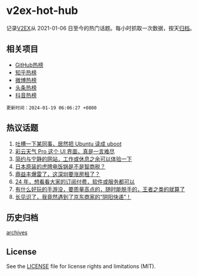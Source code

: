 # v2ex-hot-hub

 记录[V2EX](https://www.v2ex.com/)从 2021-01-06 日至今的热门话题。每小时抓取一次数据，按天[归档](archives)。
 
 ## 相关项目

- [GitHub热榜](https://github.com/lonnyzhang423/github-hot-hub)
- [知乎热榜](https://github.com/lonnyzhang423/zhihu-hot-hub)
- [微博热榜](https://github.com/lonnyzhang423/weibo-hot-hub)
- [头条热榜](https://github.com/lonnyzhang423/toutiao-hot-hub)
- [抖音热榜](https://github.com/lonnyzhang423/douyin-hot-hub)


 `更新时间：2024-01-19 06:06:27 +0800`

## 热议话题

1. [吐槽一下某同事，居然把 Ubuntu 读成 uboot](https://www.v2ex.com/t/1009629)
1. [彩云天气 Pro 这个 UI 界面，真是一言难尽](https://www.v2ex.com/t/1009520)
1. [简约与宁静的网站，工作或休息之余可以体验一下](https://www.v2ex.com/t/1009521)
1. [日本原装的虎牌电饭锅是不是智商税？](https://www.v2ex.com/t/1009604)
1. [鼎益丰爆雷了，这深圳要涨房租了？](https://www.v2ex.com/t/1009526)
1. [24 年，想看看大家的订阅付费，软件或服务都可以](https://www.v2ex.com/t/1009615)
1. [有什么好玩的手游没，要质量高点的，随时能脱手的，王者之类的就算了](https://www.v2ex.com/t/1009669)
1. [长见识了，我竟然遇到了京东商家的“阴阳快递”！](https://www.v2ex.com/t/1009546)

## 历史归档

[archives](archives)

## License

See the [LICENSE](LICENSE) file for license rights and limitations (MIT).
